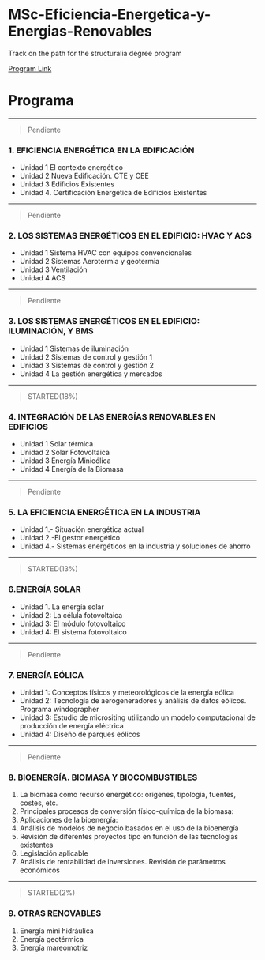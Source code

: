# MSc-Eficiencia-Energetica-y-Energias-Renovables
Track on the path for the structuralia degree program

[Program Link](https://www.structuralia.com/formacion/master-en-eficiencia-energetica-y-energias-renovables)

# **Programa**
---
>Pendiente
### 1. EFICIENCIA ENERGÉTICA EN LA EDIFICACIÓN

* Unidad 1 El contexto energético
* Unidad 2 Nueva Edificación. CTE y CEE
* Unidad 3 Edificios Existentes
* Unidad 4. Certificación Energética de Edificios Existentes
---
>Pendiente
### 2. LOS SISTEMAS ENERGÉTICOS EN EL EDIFICIO: HVAC Y ACS
* Unidad 1 Sistema HVAC con equipos convencionales
* Unidad 2 Sistemas Aerotermia y geotermia
* Unidad 3 Ventilación
* Unidad 4 ACS
---
>Pendiente
### 3. LOS SISTEMAS ENERGÉTICOS EN EL EDIFICIO: ILUMINACIÓN, Y BMS
* Unidad 1 Sistemas de iluminación
* Unidad 2 Sistemas de control y gestión 1
* Unidad 3 Sistemas de control y gestión 2
* Unidad 4 La gestión energética y mercados
---
>STARTED(18%)
### 4. INTEGRACIÓN DE LAS ENERGÍAS RENOVABLES EN EDIFICIOS
* Unidad 1 Solar térmica
* Unidad 2 Solar Fotovoltaica
* Unidad 3 Energía Minieólica
* Unidad 4 Energía de la Biomasa
---
>Pendiente
### 5. LA EFICIENCIA ENERGÉTICA EN LA INDUSTRIA
* Unidad 1.- Situación energética actual
* Unidad 2.-El gestor energético
* Unidad 4.- Sistemas energéticos en la industria y soluciones de ahorro
---
>STARTED(13%)
### 6.ENERGÍA SOLAR
* Unidad 1. La energía solar
* Unidad 2: La célula fotovoltaica
* Unidad 3: El módulo fotovoltaico
* Unidad 4: El sistema fotovoltaico
---
>Pendiente
### 7. ENERGÍA EÓLICA
* Unidad 1: Conceptos físicos y meteorológicos de la energía eólica
* Unidad 2: Tecnología de aerogeneradores y análisis de datos eólicos. Programa windographer
* Unidad 3: Estudio de micrositing utilizando un modelo computacional de producción de energía eléctrica
* Unidad 4: Diseño de parques eólicos
---
>Pendiente
### 8. BIOENERGÍA. BIOMASA Y BIOCOMBUSTIBLES
1. La biomasa como recurso energético: orígenes, tipología, fuentes, costes, etc.
2. Principales procesos de conversión físico-química de la biomasa:
3.  Aplicaciones de la bioenergía:
4.  Análisis de modelos de negocio basados en el uso de la bioenergía
5.  Revisión de diferentes proyectos tipo en función de las tecnologías existentes
6.  Legislación aplicable
7.   Análisis de rentabilidad de inversiones. Revisión de parámetros económicos
---
>STARTED(2%)
### 9. OTRAS RENOVABLES
1. Energía mini hidráulica
2.  Energía geotérmica
3.  Energía mareomotriz

